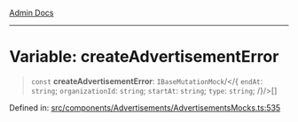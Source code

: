 [Admin Docs](/)

***

# Variable: createAdvertisementError

> `const` **createAdvertisementError**: `IBaseMutationMock`/</{ `endAt`: `string`; `organizationId`: `string`; `startAt`: `string`; `type`: `string`; /}/>[]

Defined in: [src/components/Advertisements/AdvertisementsMocks.ts:535](https://github.com/PalisadoesFoundation/talawa-admin/blob/main/src/components/Advertisements/AdvertisementsMocks.ts#L535)
